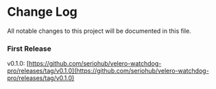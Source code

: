 # Change Log
All notable changes to this project will be documented in this file.

### First Release

v0.1.0: [https://github.com/seriohub/velero-watchdog-pro/releases/tag/v0.1.0](https://github.com/seriohub/velero-watchdog-pro/releases/tag/v0.1.0)